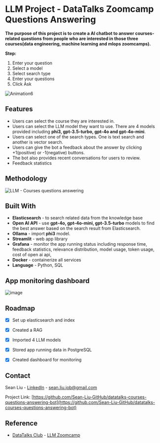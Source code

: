# LLM Project - DataTalks Zoomcamp Questions Answering
**The purpose of this project is to create a AI chatbot to answer courses-related questions from people who are interested in those three courses(data engineering, machine learning and mlops zoomcamps).**

**Step:**
1. Enter your question
2. Select a model
3. Select search type
4. Enter your questions
5. Click Ask

![Animation6](https://hackmd.io/_uploads/HJbqhS_qR.gif)


## Features
* Users can select the course they are interested in.
* Users can select the LLM model they want to use. There are 4 models provided including **phi3, gpt-3.5-turbo, gpt-4o and gpt-4o-mini**.
* Users can select one of the search types. One is text search and another is vector search.
* Users can give the bot a feedback about the answer by clicking +1(positive) or -1(negative) buttons.
* The bot also provides recent conversations for users to review.
* Feedback statistics

## Methodology
![LLM - Courses questions answering](https://hackmd.io/_uploads/BkAEsUuqR.jpg)


## Built With
* **Elasticsearch** - to search related data from the knowledge base
* **Open AI API** - use **gpt-4o, gpt-4o-mini, gpt-3.5-turbo** models to find the best answer based on the search result from Elasticsearch.
* **Ollama** - import **phi3** model.
* **Streamlit** - web app library
* **Grafana** - monitor the app running status including response time, feedback statistics, relevance distribution, model usage, token usage, cost of open ai api, 
* **Docker** - containerize all services
* **Language** - Python, SQL

## App monitoring dashboard
![image](https://hackmd.io/_uploads/ByLcYd_qR.png)



## Roadmap

- [x] Set up elasticsearch and index
- [x] Created a RAG
- [x] Imported 4 LLM models
- [x] Stored app running data in PostgreSQL
- [x] Created dashboard for monitoring


<!-- CONTACT -->
## Contact

Sean Liu - [LinkedIn](https://www.linkedin.com/in/sean-liu-65bbb8b2/) - sean.liu.job@gmail.com

Project Link: [https://github.com/Sean-Liu-GitHub/datatalks-courses-questions-answering-bot](https://github.com/Sean-Liu-GitHub/datatalks-courses-questions-answering-bot)

## Reference
* [DataTalks Club](https://datatalks.club/) - [LLM Zoomcamp](https://github.com/DataTalksClub/llm-zoomcamp)
